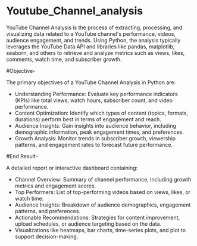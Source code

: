 # Youtube_Channel_analysis

YouTube Channel Analysis is the process of extracting, processing, and visualizing data related to a YouTube channel's performance, videos, audience engagement, and trends.
Using Python, the analysis typically leverages the YouTube Data API and libraries like pandas, matplotlib, seaborn, and others to retrieve and analyze metrics such as views, likes, comments, watch time, and subscriber growth.

#Objective-

The primary objectives of a YouTube Channel Analysis in Python are:

- Understanding Performance: Evaluate key performance indicators (KPIs) like total views, watch hours, subscriber count, and video performance.
- Content Optimization: Identify which types of content (topics, formats, durations) perform best in terms of engagement and reach.
- Audience Insights: Gain insights into audience behavior, including demographic information, peak engagement times, and preferences.
- Growth Analysis: Monitor trends in subscriber growth, viewership patterns, and engagement rates to forecast future performance.

#End Result-

A detailed report or interactive dashboard containing:

- Channel Overview: Summary of channel performance, including growth metrics and engagement scores.
- Top Performers: List of top-performing videos based on views, likes, or watch time.
- Audience Insights: Breakdown of audience demographics, engagement patterns, and preferences.
- Actionable Recommendations: Strategies for content improvement, upload schedules, or audience targeting based on the data.
- Visualizations like heatmaps, bar charts, time-series plots, and plot to support decision-making.
